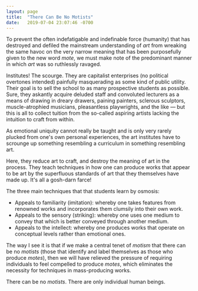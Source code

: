 ```yaml
---
layout: page
title:  "There Can Be No Motists"
date:   2019-07-04 23:07:46 -0700
---
```


To prevent the often indefatigable and indefinable force (humanity) that has destroyed and defiled the mainstream understanding of _art_ from wreaking the same havoc on the very narrow meaning that has been purposefully given to the new word _mote_, we must make note of the predominant manner in which _art_ was so ruthlessly ravaged.

Institutes! The scourge. They are capitalist enterprises (no political overtones intended) painfully masquerading as some kind of public utility. Their goal is to sell the school to as many prospective students as possible. Sure, they askantly acquire deluded staff and convoluted lecturers as a means of drawing in dreary drawers, paining painters, sclerous sculptors, muscle-atrophied musicians, pleasantless playwrights, and the like ⁠— but this is all to collect tuition from the so-called aspiring artists lacking the intuition to craft from within.

As emotional uniquity cannot really be taught and is only very rarely plucked from one's own personal experiences, the art institutes have to scrounge up something resembling a curriculum in something resembling art.

Here, they reduce art to craft, and destroy the meaning of art in the process. They teach techniques in how one can produce works that appear to be art by the superfluous standards of art that they themselves have made up. It's all a gosh-darn farce!

The three main techniques that that students learn by osmosis:
* Appeals to familiarity (imitation): whereby one takes features from renowned works and incorporates them clumsily into their own work.
* Appeals to the sensory (striking): whereby one uses one medium to convey that which is better conveyed through another medium.
* Appeals to the intellect: whereby one produces works that operate on conceptual levels rather than emotional ones.

The way I see it is that if we make a central tenet of _motism_ that there can be no _motists_ (those that identify and label themselves as those who produce _motes_), then we will have relieved the pressure of requiring individuals to feel compelled to produce _motes_, which eliminates the necessity for techniques in mass-producing works.

There can be no _motists_. There are only individual human beings.

